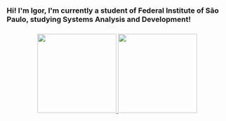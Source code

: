 ### Hi! I'm Igor, I'm currently a student of Federal Institute of São Paulo, studying Systems Analysis and Development! <h3>
 
<div align="center">
  <a href="https://github.com/igor-benitesr">
  <img height="180em" src="https://github-readme-stats.vercel.app/api?username=igor-benites&show_icons=true&theme=tokyonight&include_all_commits=true&count_private=true"/>
  <img height="180em" src="https://github-readme-stats.vercel.app/api/top-langs/?username=igor-benites&hide=html,css&layout=compact&langs_count=7&theme=tokyonight"/>
</div>

